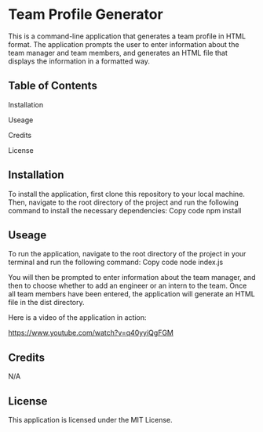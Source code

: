 # Team Profile Generator

This is a command-line application that generates a team profile in HTML format. The application prompts the user to enter information about the team manager and team members, and generates an HTML file that displays the information in a formatted way.

## Table of Contents

Installation

Useage

Credits

License

## Installation

To install the application, first clone this repository to your local machine. Then, navigate to the root directory of the project and run the following command to install the necessary dependencies:
Copy code
npm install

## Useage

To run the application, navigate to the root directory of the project in your terminal and run the following command:
Copy code
node index.js

You will then be prompted to enter information about the team manager, and then to choose whether to add an engineer or an intern to the team. Once all team members have been entered, the application will generate an HTML file in the dist directory.

Here is a video of the application in action:

https://www.youtube.com/watch?v=q40yyiQgFGM

## Credits

N/A

## License

This application is licensed under the MIT License.
